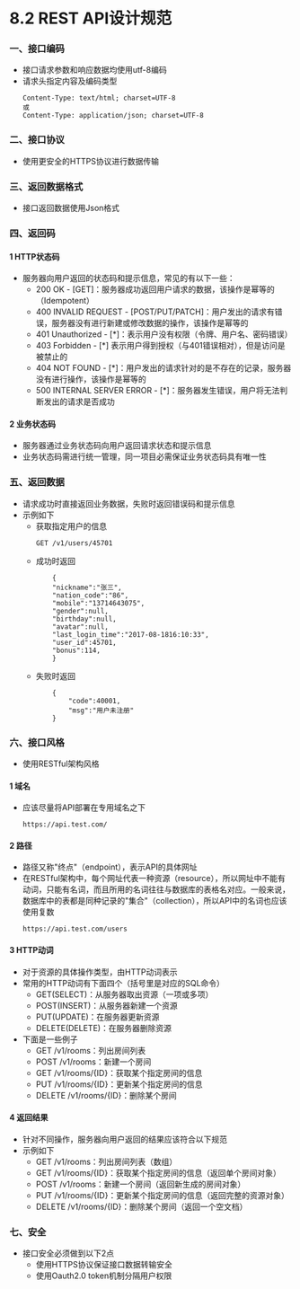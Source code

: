# 8.2 REST API设计规范

### 一、接口编码
- 接口请求参数和响应数据均使用utf-8编码
- 请求头指定内容及编码类型
    ```
    Content-Type: text/html; charset=UTF-8
    或
    Content-Type: application/json; charset=UTF-8
    ```

### 二、接口协议
- 使用更安全的HTTPS协议进行数据传输

### 三、返回数据格式
- 接口返回数据使用Json格式

### 四、返回码
#### 1 HTTP状态码
- 服务器向用户返回的状态码和提示信息，常见的有以下一些：
    - 200 OK - [GET]：服务器成功返回用户请求的数据，该操作是幂等的（Idempotent）
    - 400 INVALID REQUEST - [POST/PUT/PATCH]：用户发出的请求有错误，服务器没有进行新建或修改数据的操作，该操作是幂等的
    - 401 Unauthorized - [*]：表示用户没有权限（令牌、用户名、密码错误）
    - 403 Forbidden - [*] 表示用户得到授权（与401错误相对），但是访问是被禁止的
    - 404 NOT FOUND - [*]：用户发出的请求针对的是不存在的记录，服务器没有进行操作，该操作是幂等的
    - 500 INTERNAL SERVER ERROR - [*]：服务器发生错误，用户将无法判断发出的请求是否成功

#### 2 业务状态码
- 服务器通过业务状态码向用户返回请求状态和提示信息
- 业务状态码需进行统一管理，同一项目必需保证业务状态码具有唯一性

### 五、返回数据
- 请求成功时直接返回业务数据，失败时返回错误码和提示信息
- 示例如下
    - 获取指定用户的信息
        ```
        GET /v1/users/45701
        ```
    - 成功时返回
        ```
            {
            "nickname":"张三",
            "nation_code":"86",
            "mobile":"13714643075",
            "gender":null,
            "birthday":null,
            "avatar":null,
            "last_login_time":"2017-08-1816:10:33",
            "user_id":45701,
            "bonus":114, 
            } 
        ```
    - 失败时返回
        ```
            {
                "code":40001,
                "msg":"用户未注册"
            }
        ```

### 六、接口风格
- 使用RESTful架构风格

#### 1 域名
- 应该尽量将API部署在专用域名之下
    ```
    https://api.test.com/
    ```

#### 2 路径
- 路径又称"终点"（endpoint），表示API的具体网址
- 在RESTful架构中，每个网址代表一种资源（resource），所以网址中不能有动词，只能有名词，而且所用的名词往往与数据库的表格名对应。一般来说，数据库中的表都是同种记录的"集合"（collection），所以API中的名词也应该使用复数
    ```
    https://api.test.com/users
    ```

#### 3 HTTP动词
- 对于资源的具体操作类型，由HTTP动词表示
- 常用的HTTP动词有下面四个（括号里是对应的SQL命令）
    - GET(SELECT)：从服务器取出资源（一项或多项）
    - POST(INSERT)：从服务器新建一个资源
    - PUT(UPDATE)：在服务器更新资源
    - DELETE(DELETE)：在服务器删除资源
-  下面是一些例子
    - GET /v1/rooms：列出房间列表
    - POST /v1/rooms：新建一个房间
    - GET /v1/rooms/{ID}：获取某个指定房间的信息
    - PUT /v1/rooms/{ID}：更新某个指定房间的信息
    - DELETE /v1/rooms/{ID}：删除某个房间 

#### 4 返回结果
- 针对不同操作，服务器向用户返回的结果应该符合以下规范
- 示例如下
    - GET /v1/rooms：列出房间列表（数组）
    - GET /v1/rooms/{ID}：获取某个指定房间的信息（返回单个房间对象）
    - POST /v1/rooms：新建一个房间（返回新生成的房间对象）
    - PUT /v1/rooms/{ID}：更新某个指定房间的信息（返回完整的资源对象）
    - DELETE /v1/rooms/{ID}：删除某个房间（返回一个空文档）

### 七、安全
- 接口安全必须做到以下2点
    - 使用HTTPS协议保证接口数据转输安全
    - 使用Oauth2.0 token机制分隔用户权限
